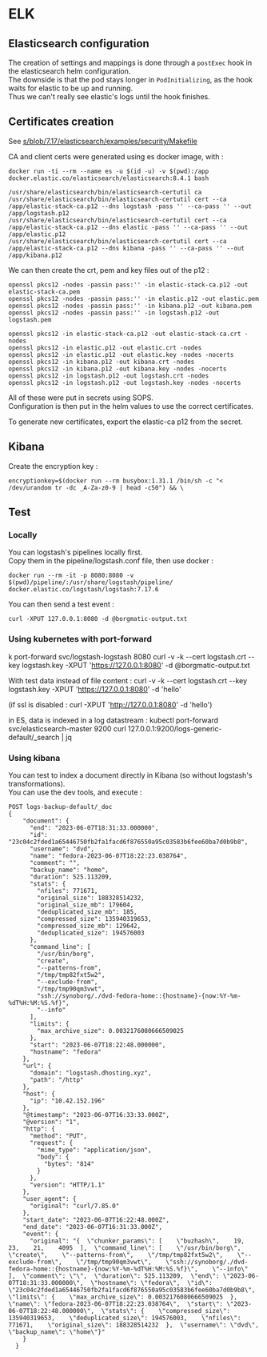 # ELK

## Elasticsearch configuration

The creation of settings and mappings is done through a `postExec` hook in the elasticsearch helm configuration.  
The downside is that the pod stays longer in `PodInitializing`, as the hook waits for elastic to be up and running.  
Thus we can't really see elastic's logs until the hook finishes.

## Certificates creation

See [s/blob/7.17/elasticsearch/examples/security/Makefile](https://github.com/elastic/helm-charts/blob/v7.17.3/elasticsearch/examples/security/Makefile)

CA and client certs were generated using es docker image, with :

```
docker run -ti --rm --name es -u $(id -u) -v $(pwd):/app docker.elastic.co/elasticsearch/elasticsearch:8.4.1 bash

/usr/share/elasticsearch/bin/elasticsearch-certutil ca
/usr/share/elasticsearch/bin/elasticsearch-certutil cert --ca /app/elastic-stack-ca.p12 --dns logstash -pass '' --ca-pass '' --out /app/logstash.p12
/usr/share/elasticsearch/bin/elasticsearch-certutil cert --ca /app/elastic-stack-ca.p12 --dns elastic -pass '' --ca-pass '' --out /app/elastic.p12
/usr/share/elasticsearch/bin/elasticsearch-certutil cert --ca /app/elastic-stack-ca.p12 --dns kibana -pass '' --ca-pass '' --out /app/kibana.p12
```

We can then create the crt, pem and key files out of the p12 :

```
openssl pkcs12 -nodes -passin pass:'' -in elastic-stack-ca.p12 -out elastic-stack-ca.pem
openssl pkcs12 -nodes -passin pass:'' -in elastic.p12 -out elastic.pem
openssl pkcs12 -nodes -passin pass:'' -in kibana.p12 -out kibana.pem
openssl pkcs12 -nodes -passin pass:'' -in logstash.p12 -out logstash.pem

openssl pkcs12 -in elastic-stack-ca.p12 -out elastic-stack-ca.crt -nodes
openssl pkcs12 -in elastic.p12 -out elastic.crt -nodes
openssl pkcs12 -in elastic.p12 -out elastic.key -nodes -nocerts
openssl pkcs12 -in kibana.p12 -out kibana.crt -nodes
openssl pkcs12 -in kibana.p12 -out kibana.key -nodes -nocerts
openssl pkcs12 -in logstash.p12 -out logstash.crt -nodes
openssl pkcs12 -in logstash.p12 -out logstash.key -nodes -nocerts
```

All of these were put in secrets using SOPS.  
Configuration is then put in the helm values to use the correct certificates.

To generate new certificates, export the elastic-ca p12 from the secret.

## Kibana

Create the encryption key :

```
encryptionkey=$(docker run --rm busybox:1.31.1 /bin/sh -c "< /dev/urandom tr -dc _A-Za-z0-9 | head -c50") && \
```

## Test

### Locally

You can logstash's pipelines locally first.  
Copy them in the pipeline/logstash.conf file, then use docker :

```
docker run --rm -it -p 8080:8080 -v $(pwd)/pipeline/:/usr/share/logstash/pipeline/ docker.elastic.co/logstash/logstash:7.17.6
```

You can then send a test event :

```
curl -XPUT 127.0.0.1:8080 -d @borgmatic-output.txt
```

### Using kubernetes with port-forward

k port-forward svc/logstash-logstash 8080
curl -v -k --cert logstash.crt --key logstash.key -XPUT 'https://127.0.0.1:8080' -d @borgmatic-output.txt

With test data instead of file content :
curl -v -k --cert logstash.crt --key logstash.key -XPUT 'https://127.0.0.1:8080' -d 'hello'

(if ssl is disabled : curl -XPUT 'http://127.0.0.1:8080' -d 'hello')

in ES, data is indexed in a log datastream :
kubectl port-forward svc/elasticsearch-master 9200
curl 127.0.0.1:9200/logs-generic-default/_search | jq

### Using kibana

You can test to index a document directly in Kibana (so without logstash's transformations).  
You can use the dev tools, and execute :

```
POST logs-backup-default/_doc
{
    "document": {
      "end": "2023-06-07T18:31:33.000000",
      "id": "23c04c2fded1a65446750fb2fa1facd6f876550a95c03583b6fee60ba7d0b9b8",
      "username": "dvd",
      "name": "fedora-2023-06-07T18:22:23.038764",
      "comment": "",
      "backup_name": "home",
      "duration": 525.113209,
      "stats": {
        "nfiles": 771671,
        "original_size": 188328514232,
        "original_size_mb": 179604,
        "deduplicated_size_mb": 185,
        "compressed_size": 135940319653,
        "compressed_size_mb": 129642,
        "deduplicated_size": 194576003
      },
      "command_line": [
        "/usr/bin/borg",
        "create",
        "--patterns-from",
        "/tmp/tmp82fxt5w2",
        "--exclude-from",
        "/tmp/tmp90qm3vwt",
        "ssh://synoborg/./dvd-fedora-home::{hostname}-{now:%Y-%m-%dT%H:%M:%S.%f}",
        "--info"
      ],
      "limits": {
        "max_archive_size": 0.0032176080666509025
      },
      "start": "2023-06-07T18:22:48.000000",
      "hostname": "fedora"
    },
    "url": {
      "domain": "logstash.dhosting.xyz",
      "path": "/http"
    },
    "host": {
      "ip": "10.42.152.196"
    },
    "@timestamp": "2023-06-07T16:33:33.000Z",
    "@version": "1",
    "http": {
      "method": "PUT",
      "request": {
        "mime_type": "application/json",
        "body": {
          "bytes": "814"
        }
      },
      "version": "HTTP/1.1"
    },
    "user_agent": {
      "original": "curl/7.85.0"
    },
    "start_date": "2023-06-07T16:22:48.000Z",
    "end_date": "2023-06-07T16:31:33.000Z",
    "event": {
      "original": "{  \"chunker_params\": [    \"buzhash\",    19,    23,    21,    4095  ],  \"command_line\": [    \"/usr/bin/borg\",    \"create\",    \"--patterns-from\",    \"/tmp/tmp82fxt5w2\",    \"--exclude-from\",    \"/tmp/tmp90qm3vwt\",    \"ssh://synoborg/./dvd-fedora-home::{hostname}-{now:%Y-%m-%dT%H:%M:%S.%f}\",    \"--info\"  ],  \"comment\": \"\",  \"duration\": 525.113209,  \"end\": \"2023-06-07T18:31:33.000000\",  \"hostname\": \"fedora\",  \"id\": \"23c04c2fded1a65446750fb2fa1facd6f876550a95c03583b6fee60ba7d0b9b8\",  \"limits\": {    \"max_archive_size\": 0.0032176080666509025  },  \"name\": \"fedora-2023-06-07T18:22:23.038764\",  \"start\": \"2023-06-07T18:22:48.000000\",  \"stats\": {    \"compressed_size\": 135940319653,    \"deduplicated_size\": 194576003,    \"nfiles\": 771671,    \"original_size\": 188328514232  },  \"username\": \"dvd\",  \"backup_name\": \"home\"}"
    }
  }
```
